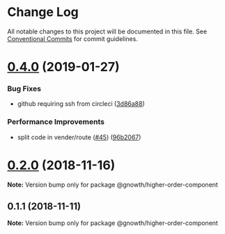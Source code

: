 # Change Log

All notable changes to this project will be documented in this file.
See [Conventional Commits](https://conventionalcommits.org) for commit guidelines.

# [0.4.0](https://github.com/gnowth/entity/compare/v0.2.0...v0.4.0) (2019-01-27)


### Bug Fixes

* github requiring ssh from circleci ([3d86a88](https://github.com/gnowth/entity/commit/3d86a88))


### Performance Improvements

* split code in vender/route ([#45](https://github.com/gnowth/entity/issues/45)) ([96b2067](https://github.com/gnowth/entity/commit/96b2067))





# [0.2.0](https://github.com/gnowth/entity/compare/v0.1.1...v0.2.0) (2018-11-16)

**Note:** Version bump only for package @gnowth/higher-order-component





## 0.1.1 (2018-11-11)

**Note:** Version bump only for package @gnowth/higher-order-component
